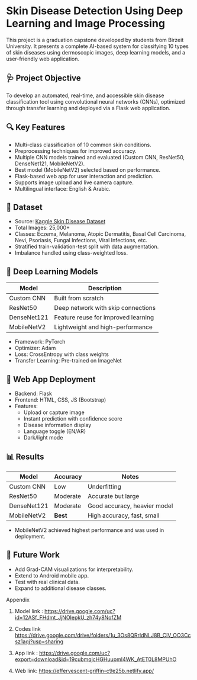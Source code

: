 # Skin Disease Detection Using Deep Learning and Image Processing

This project is a graduation capstone developed by students from Birzeit University. It presents a complete AI-based system for classifying 10 types of skin diseases using dermoscopic images, deep learning models, and a user-friendly web application.

## 🩺 Project Objective
To develop an automated, real-time, and accessible skin disease classification tool using convolutional neural networks (CNNs), optimized through transfer learning and deployed via a Flask web application.

## 🔍 Key Features
- Multi-class classification of 10 common skin conditions.
- Preprocessing techniques for improved accuracy.
- Multiple CNN models trained and evaluated (Custom CNN, ResNet50, DenseNet121, MobileNetV2).
- Best model (MobileNetV2) selected based on performance.
- Flask-based web app for user interaction and prediction.
- Supports image upload and live camera capture.
- Multilingual interface: English & Arabic.

## 📂 Dataset
- Source: [Kaggle Skin Disease Dataset](https://www.kaggle.com/)
- Total Images: 25,000+
- Classes: Eczema, Melanoma, Atopic Dermatitis, Basal Cell Carcinoma, Nevi, Psoriasis, Fungal Infections, Viral Infections, etc.
- Stratified train-validation-test split with data augmentation.
- Imbalance handled using class-weighted loss.

## 🧠 Deep Learning Models
| Model         | Description                      |
|---------------|----------------------------------|
| Custom CNN    | Built from scratch               |
| ResNet50      | Deep network with skip connections |
| DenseNet121   | Feature reuse for improved learning |
| MobileNetV2   | Lightweight and high-performance |

- Framework: PyTorch
- Optimizer: Adam
- Loss: CrossEntropy with class weights
- Transfer Learning: Pre-trained on ImageNet

## 🚀 Web App Deployment
- Backend: Flask
- Frontend: HTML, CSS, JS (Bootstrap)
- Features:
  - Upload or capture image
  - Instant prediction with confidence score
  - Disease information display
  - Language toggle (EN/AR)
  - Dark/light mode

## 📊 Results
| Model         | Accuracy | Notes                        |
|---------------|----------|------------------------------|
| Custom CNN    | Low      | Underfitting                 |
| ResNet50      | Moderate | Accurate but large           |
| DenseNet121   | Moderate | Good accuracy, heavier model |
| MobileNetV2   | **Best** | High accuracy, fast, small   |

- MobileNetV2 achieved highest performance and was used in deployment.

## 📱 Future Work
- Add Grad-CAM visualizations for interpretability.
- Extend to Android mobile app.
- Test with real clinical data.
- Expand to additional disease classes.


Appendix 
 
1. Model link : https://drive.google.com/uc?id=12ASf_FHdmt_JjNOIepkU_zh74y8NofZM 
 
2. Codes link 
https://drive.google.com/drive/folders/1u_3Os8QRrldNLJ8B_CiV_OO3Ccsz1aqj?usp=sharing 
 
3. App link : 
https://drive.google.com/uc?export=download&id=19cubmqjcHGHuupmI4WK_AtET0L8MPUhO 
 
4. Web link: https://effervescent-griffin-c9e25b.netlify.app/

